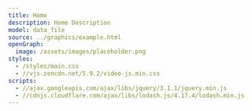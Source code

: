 ```yaml
---
title: Home
description: Home Description
model: data_file
source: ../graphics/example.html
openGraph: 
  image: /assets/images/placeholder.png
styles:
  - /styles/main.css
  - //vjs.zencdn.net/5.9.2/video-js.min.css
scripts:
  - //ajax.googleapis.com/ajax/libs/jquery/3.1.1/jquery.min.js
  - //cdnjs.cloudflare.com/ajax/libs/lodash.js/4.17.4/lodash.min.js
---
```

